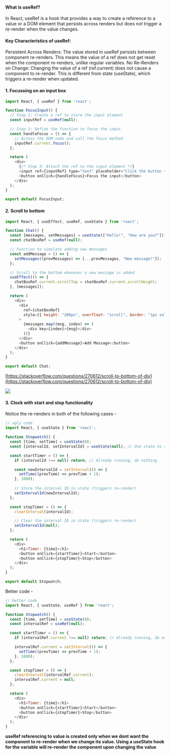 #### What is useRef?
In React, useRef is a hook that provides a way to create a reference to a value or a DOM element that persists across renders but does not trigger a re-render when the value changes.

#### Key Characteristics of useRef:
Persistent Across Renders: The value stored in useRef persists between component re-renders. This means the value of a ref does not get reset when the component re-renders, unlike regular variables.
No Re-Renders on Change: Changing the value of a ref (ref.current) does not cause a component to re-render. This is different from state (useState), which triggers a re-render when updated.
#### 1. Focussing on an input box
```JavaScript
import React, { useRef } from 'react';

function FocusInput() {
  // Step 1: Create a ref to store the input element
  const inputRef = useRef(null);

  // Step 2: Define the function to focus the input
  const handleFocus = () => {
    // Access the DOM node and call the focus method
    inputRef.current.focus();
  };

  return (
    <div>
      {/* Step 3: Attach the ref to the input element */}
      <input ref={inputRef} type="text" placeholder="Click the button to focus me" />
      <button onClick={handleFocus}>Focus the input</button>
    </div>
  );
}

export default FocusInput;
```
#### 2. Scroll to bottom
```JavaScript
import React, { useEffect, useRef, useState } from 'react';

function Chat() {
  const [messages, setMessages] = useState(["Hello!", "How are you?"]);
  const chatBoxRef = useRef(null);

  // Function to simulate adding new messages
  const addMessage = () => {
    setMessages((prevMessages) => [...prevMessages, "New message!"]);
  };

  // Scroll to the bottom whenever a new message is added
  useEffect(() => {
    chatBoxRef.current.scrollTop = chatBoxRef.current.scrollHeight;
  }, [messages]);

  return (
    <div>
      <div 
        ref={chatBoxRef} 
        style={{ height: "200px", overflowY: "scroll", border: "1px solid black" }}
      >
        {messages.map((msg, index) => (
          <div key={index}>{msg}</div>
        ))}
      </div>
      <button onClick={addMessage}>Add Message</button>
    </div>
  );
}

export default Chat;
```

[https://stackoverflow.com/questions/270612/scroll-to-bottom-of-div](https://stackoverflow.com/questions/270612/scroll-to-bottom-of-div)

![](https://petal-estimate-4e9.notion.site/image/https%3A%2F%2Fprod-files-secure.s3.us-west-2.amazonaws.com%2F085e8ad8-528e-47d7-8922-a23dc4016453%2F6b5c0752-612f-48e8-9077-574be93a0bcf%2FScreenshot_2024-10-12_at_7.13.16_PM.png?table=block&id=11d7dfd1-0735-8052-9946-c663a896fdbf&spaceId=085e8ad8-528e-47d7-8922-a23dc4016453&width=1420&userId=&cache=v2)

#### 3. Clock with start and stop functionality
Notice the re-renders in both of the following cases -
```JavaScript
// ugly code
import React, { useState } from 'react';

function Stopwatch() {
  const [time, setTime] = useState(0);
  const [intervalId, setIntervalId] = useState(null); // Use state to store the interval ID

  const startTimer = () => {
    if (intervalId !== null) return; // Already running, do nothing

    const newIntervalId = setInterval(() => {
      setTime((prevTime) => prevTime + 1);
    }, 1000);
    
    // Store the interval ID in state (triggers re-render)
    setIntervalId(newIntervalId);
  };

  const stopTimer = () => {
    clearInterval(intervalId);

    // Clear the interval ID in state (triggers re-render)
    setIntervalId(null);
  };

  return (
    <div>
      <h1>Timer: {time}</h1>
      <button onClick={startTimer}>Start</button>
      <button onClick={stopTimer}>Stop</button>
    </div>
  );
}

export default Stopwatch;
```

Better code -
```JavaScript
// better code
import React, { useState, useRef } from 'react';

function Stopwatch() {
  const [time, setTime] = useState(0);
  const intervalRef = useRef(null);

  const startTimer = () => {
    if (intervalRef.current !== null) return; // Already running, do nothing

    intervalRef.current = setInterval(() => {
      setTime((prevTime) => prevTime + 1);
    }, 1000);
  };

  const stopTimer = () => {
    clearInterval(intervalRef.current);
    intervalRef.current = null;
  };

  return (
    <div>
      <h1>Timer: {time}</h1>
      <button onClick={startTimer}>Start</button>
      <button onClick={stopTimer}>Stop</button>
    </div>
  );
}
```

**useRef referencing to value is created only when we dont want the component to re-render when we change its value.
Using a useState hook for the variable will re-render the component upon changing the value**
